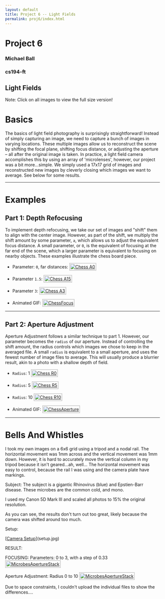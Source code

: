 ```yaml
---
layout: default
title: Project 6 -- Light Fields
permalink: proj6/index.html
---
```


<style type="text/css">
img {
    max-width: 350px;
    border: 2px solid #CCC;
    padding: 2px;
}
</style>

# Project 6

### Michael Ball
### cs194-ft

## Light Fields

Note: Click on all images to view the full size version!

# Basics

The basics of light field photography is surprisingly straightforward! Instead of simply capturing an image, we need to capture a bunch of images in varying locations. These multiple images allow us to reconstruct the scene by shifting the focal plane, shifting focus distance, or adjusting the aperture – all after the original image is taken. In practice, a light field camera accomplishes this by using an array of 'microlenses', however, our project was a bit more...simple. We simply used a 17x17 grid of images and reconstructed new images by cleverly closing which images we want to average. See below for some results.

---

# Examples
## Part 1: Depth Refocusing
To implement depth refocusing, we take our set of images and "shift" them to align with the center image. However, as part of the shift, we multiply the shift amount by some parameter, `a`, which allows us to adjust the equivalent focus distance. A small parameter, or `0`, is the equivalent of focusing at the far end of the scene, which a larger parameter is equivalent to focusing on nearby objects. These examples illustrate the chess board piece.

* Parameter: `0`, far distances:
    [![Chess A0](chess%20A0.png)](chess%20A0.png)

* Parameter `1.5`:
    [![Chess A15](chess%20A15.png)](chess%20A15.png)

* Parameter `3`:
    [![Chess A3](chess%20A3.png)](chess%20A3.png)

* Animated GIF:
    [![ChessFocus](chessFocus.gif)](chessFocus.gif)

---
## Part 2: Aperture Adjustment
Aperture Adjustment follows a similar technique to part 1. However, our parameter becomes the `radius` of our aperture. Instead of controlling the shift amount, the radius controls which images we chose to keep in the averaged file. A small `radius` is equivalent to a small aperture, and uses the fewest number of image files to average. This will usually produce a blurrier result, akin to a photo with a shallow depth of field.

* `Radius`: 1
    [![Chess R0](chess%20R0.png)](chess%20R0.png)

* `Radius`: 5
    [![Chess R5](chess%20R5.png)](chess%20R5.png)

* `Radius`: 10
    [![Chess R10](chess%20R10.png)](chess%20R10.png)

* Animated GIF:
    [![ChessAperture](chessAperture.gif)](chessAperture.gif)
    

---
# **Bells And Whistles**
I took my own images on a 6x6 grid using a tripod and a nodal rail. The horizontal movement was 1mm across and the vertical movement was 1mm down. However, it is hard to accurately move the vertical column in my tripod because it isn't geared...ah, well... The horizontal movement was easy to control, because the rail I was using and the camera plate have markings. 

Subject: The subject is a gigantic Rhinovirus (blue) and Epstien-Barr disease. These microbes are the common cold, and mono. 

I used my Canon 5D Mark III and scaled all photos to 15% the original resolution.

As you can see, the results don't turn out too great, likely because the camera was shifted around too much.

Setup:

[[Camera Setup](setup.jpg)](setup.jpg)

RESULT:

FOCUSING:
Parameters: 0 to 3, with a step of 0.33
[![MicrobesApertureStack](microbesFocus.gif)](microbesFocus.gif)

Aperture Adjustment: Radius 0 to 10
[![MicrobesApertureStack](microbesApertureStack.gif)](microbesApertureStack.gif)

Due to space constraints, I couldn't upload the individual files to show the differences....

